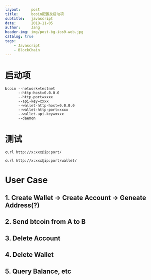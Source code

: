 ```yaml
---
layout:     post
title:      bcoin配置及启动项
subtitle:   javascript
date:       2018-11-05
author:     Jang
header-img: img/post-bg-ios9-web.jpg
catalog: true
tags:
    - Javascript
    - BlockChain
---
```


# 启动项
```
bcoin --network=testnet 
      --http-host=0.0.0.0 
      --http-port=xxxx 
      --api-key=xxxx 
      --wallet-http-host=0.0.0.0 
      --wallet-http-port=xxxx 
      --wallet-api-key=xxxx 
      --daemon
```

# 测试
```
curl http://x:xxx@ip:port/
```

```
curl http://x:xxx@ip:port/wallet/
```

# User Case
## 1. Create Wallet -> Create Account -> Geneate Address(?)

## 2. Send btcoin from A to B

## 3. Delete Account

## 4. Delete Wallet

## 5. Query Balance, etc
